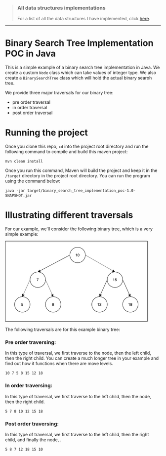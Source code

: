 > ### All data structures implementations
>
> For a list of all the data structures I have implemented, click [here](https://gist.github.com/contactsunny/4a97886c7da57461efa8cd2538a49dbc).

---

# Binary Search Tree Implementation POC in Java

This is a simple example of a binary search tree implementation in Java. We create a custom ```Node``` class which can take values of
integer type. We also create a ```BinarySearchTree``` class which will hold the actual binary searxh tree.

We provide three major traversals for our binary tree:
- pre order traversal
- in order traversal
- post order traversal

# Running the project

Once you clone this repo, ```cd``` into the project root directory and run the following command to compile and build this maven project:

```shell script
mvn clean install
```

Once you run this command, Maven will build the project and keep it in the ```/target``` directory in the project root directory.
You can run the program using the command below:

```shell script
java -jar target/binary_search_tree_implementation_poc-1.0-SNAPSHOT.jar
```

# Illustrating different traversals

For our example, we'll consider the following binary tree, which is a very simple example: 

![Binary Search Tree Illustration](./images/Binary_Search_Tree.png "Binary Search Tree")

The following traversals are for this example binary tree:

### Pre order traversing:

In this type of traversal, we first traverse to the node, then the left child, then the right child. You can create
a much longer tree in your example and find out how it functions when there are move levels.

```shell script
10 7 5 8 15 12 18
```

### In order traversing:

In this type of traversal, we first traverse to the left child, then the node, then the right child.

```shell script
5 7 8 10 12 15 18
```

### Post order traversing:

In this type of traversal, we first traverse to the left child, then the right child, and finally the node, .

```shell script
5 8 7 12 18 15 10
```